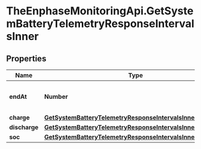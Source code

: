 # TheEnphaseMonitoringApi.GetSystemBatteryTelemetryResponseIntervalsInner

## Properties

Name | Type | Description | Notes
------------ | ------------- | ------------- | -------------
**endAt** | **Number** | End time of the telemetry interval. | [optional] 
**charge** | [**GetSystemBatteryTelemetryResponseIntervalsInnerCharge**](GetSystemBatteryTelemetryResponseIntervalsInnerCharge.md) |  | [optional] 
**discharge** | [**GetSystemBatteryTelemetryResponseIntervalsInnerDischarge**](GetSystemBatteryTelemetryResponseIntervalsInnerDischarge.md) |  | [optional] 
**soc** | [**GetSystemBatteryTelemetryResponseIntervalsInnerSoc**](GetSystemBatteryTelemetryResponseIntervalsInnerSoc.md) |  | [optional] 


